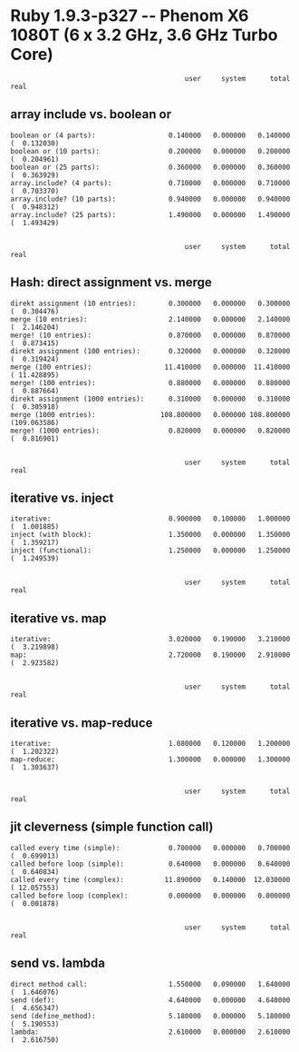 Ruby 1.9.3-p327 -- Phenom X6 1080T (6 x 3.2 GHz, 3.6 GHz Turbo Core)
====================================================================


                                               user     system      total        real
array include vs. boolean or
----------------------------

    boolean or (4 parts):                  0.140000   0.000000   0.140000 (  0.132030)
    boolean or (10 parts):                 0.200000   0.000000   0.200000 (  0.204961)
    boolean or (25 parts):                 0.360000   0.000000   0.360000 (  0.363929)
    array.include? (4 parts):              0.710000   0.000000   0.710000 (  0.703370)
    array.include? (10 parts):             0.940000   0.000000   0.940000 (  0.948312)
    array.include? (25 parts):             1.490000   0.000000   1.490000 (  1.493429)


                                               user     system      total        real
Hash: direct assignment vs. merge
---------------------------------

    direkt assignment (10 entries):        0.300000   0.000000   0.300000 (  0.304476)
    merge (10 entries):                    2.140000   0.000000   2.140000 (  2.146204)
    merge! (10 entries):                   0.870000   0.000000   0.870000 (  0.873415)
    direkt assignment (100 entries):       0.320000   0.000000   0.320000 (  0.319424)
    merge (100 entries):                  11.410000   0.000000  11.410000 ( 11.428895)
    merge! (100 entries):                  0.880000   0.000000   0.880000 (  0.887664)
    direkt assignment (1000 entries):      0.310000   0.000000   0.310000 (  0.305918)
    merge (1000 entries):                108.800000   0.000000 108.800000 (109.063586)
    merge! (1000 entries):                 0.820000   0.000000   0.820000 (  0.816901)


                                               user     system      total        real
iterative vs. inject
--------------------

    iterative:                             0.900000   0.100000   1.000000 (  1.001885)
    inject (with block):                   1.350000   0.000000   1.350000 (  1.359217)
    inject (functional):                   1.250000   0.000000   1.250000 (  1.249539)


                                               user     system      total        real
iterative vs. map
-----------------

    iterative:                             3.020000   0.190000   3.210000 (  3.219898)
    map:                                   2.720000   0.190000   2.910000 (  2.923582)


                                               user     system      total        real
iterative vs. map-reduce
------------------------

    iterative:                             1.080000   0.120000   1.200000 (  1.202322)
    map-reduce:                            1.300000   0.000000   1.300000 (  1.303637)


                                               user     system      total        real
jit cleverness (simple function call)
-------------------------------------

    called every time (simple):            0.700000   0.000000   0.700000 (  0.699013)
    called before loop (simple):           0.640000   0.000000   0.640000 (  0.640834)
    called every time (complex):          11.890000   0.140000  12.030000 ( 12.057553)
    called before loop (complex):          0.000000   0.000000   0.000000 (  0.001878)


                                               user     system      total        real
send vs. lambda
---------------

    direct method call:                    1.550000   0.090000   1.640000 (  1.646076)
    send (def):                            4.640000   0.000000   4.640000 (  4.656347)
    send (define_method):                  5.180000   0.000000   5.180000 (  5.190553)
    lambda:                                2.610000   0.000000   2.610000 (  2.616750)

